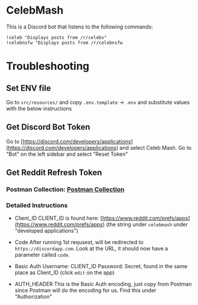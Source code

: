 # CelebMash

This is a Discord bot that listens to the following commands:

```
!celeb "Displays posts from /r/celebs"
!celebnsfw "Displays posts from /r/celebnsfw
```

# Troubleshooting

## Set ENV file

Go to `src/resources/` and copy `.env.template` -> `.env` and substitute values with the below instructions

## Get Discord Bot Token

Go to [https://discord.com/developers/applications](https://discord.com/developers/applications) and select Celeb Mash. Go to "Bot" on the left sidebar and select "Reset Token"

## Get Reddit Refresh Token

### Postman Collection: [Postman Collection](https://github.com/CayenneLow/CelebMashDiscordBot/blob/master/Reddit%20Auth.postman_collection.json)

### Detailed Instructions

- Client_ID
CLIENT_ID is found here: [https://www.reddit.com/prefs/apps](https://www.reddit.com/prefs/apps) (the string under `celebmash` under "developed applications")

- Code
After running 1st requsest, will be redirected to `https://discordapp.com`. Look at the URL, it should now have a parameter called `code`.

- Basic Auth
Username: CLIENT_ID
Password: Secret, found in the same place as Client_ID (click `edit` on the app)

- AUTH_HEADER
This is the Basic Auth encoding, just copy from Postman since Postman will do the encoding for us. Find this under "Authorization"